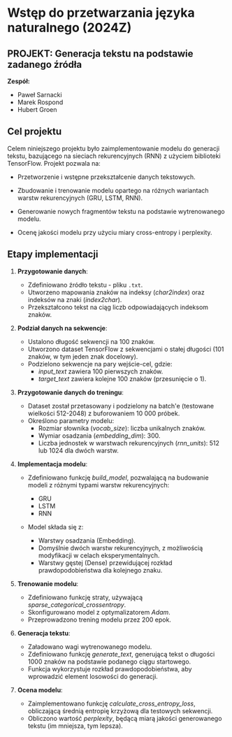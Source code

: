 # Wstęp do przetwarzania języka naturalnego (2024Z)

## PROJEKT: Generacja tekstu na podstawie zadanego źródła

**Zespół:**

*   Paweł Sarnacki
*   Marek Rospond
*   Hubert Groen



## Cel projektu
Celem niniejszego projektu było zaimplementowanie modelu do generacji tekstu, bazującego na sieciach rekurencyjnych (RNN) z użyciem biblioteki TensorFlow. Projekt pozwala na:

- Przetworzenie i wstępne przekształcenie danych tekstowych.

- Zbudowanie i trenowanie modelu opartego na różnych wariantach warstw rekurencyjnych (GRU, LSTM, RNN).

- Generowanie nowych fragmentów tekstu na podstawie wytrenowanego modelu.

- Ocenę jakości modelu przy użyciu miary cross-entropy i perplexity.

## Etapy implementacji
1. **Przygotowanie danych**:
   - Zdefiniowano źródło tekstu - pliku `.txt`.
   - Utworzeno mapowania znaków na indeksy (_char2index_) oraz indeksów na znaki (_index2char_).
   - Przekształcono tekst na ciąg liczb odpowiadających indeksom znaków.

2. **Podział danych na sekwencje**:
   - Ustalono długość sekwencji na 100 znaków.
   - Utworzono dataset TensorFlow z sekwencjami o stałej długości (101 znaków, w tym jeden znak docelowy).
   - Podzielono sekwencje na pary wejście-cel, gdzie:
      - _input_text_ zawiera 100 pierwszych znaków.
      - _target_text_ zawiera kolejne 100 znaków (przesunięcie o 1).

3. **Przygotowanie danych do treningu**:
   - Dataset został przetasowany i podzielony na batch'e (testowane wielkości 512-2048) z buforowaniem 10 000 próbek.
   - Określono parametry modelu:
      - Rozmiar słownika (_vocab_size_): liczba unikalnych znaków.
      - Wymiar osadzania (_embedding_dim_): 300.
      - Liczba jednostek w warstwach rekurencyjnych (_rnn_units_): 512 lub 1024 dla dwóch warstw.

4. **Implementacja modelu**:
   -   Zdefiniowano funkcję _build_model_, pozwalającą na budowanie modeli z różnymi typami warstw rekurencyjnych:
         - GRU
         - LSTM
         - RNN

   - Model składa się z:
      - Warstwy osadzania (Embedding).
      - Domyślnie dwóch warstw rekurencyjnych, z możliwością modyfikacji w celach eksperymentalnych.
      - Warstwy gęstej (Dense) przewidującej rozkład prawdopodobieństwa dla kolejnego znaku.

5. **Trenowanie modelu**:
   - Zdefiniowano funkcję straty, używającą _sparse_categorical_crossentropy_.
   - Skonfigurowano model z optymalizatorem _Adam_.
   - Przeprowadzono trening modelu przez 200 epok.

6. **Generacja tekstu**:
   - Załadowano wagi wytrenowanego modelu.
   - Zdefiniowano funkcję _generate_text_, generującą tekst o długości 1000 znaków na podstawie podanego ciągu startowego.
   - Funkcja wykorzystuje rozkład prawdopodobieństwa, aby wprowadzić element losowości do generacji.

7. **Ocena modelu**:
   - Zaimplementowano funkcję _calculate_cross_entropy_loss_, obliczającą średnią entropię krzyżową dla testowych sekwencji.
   - Obliczono wartość _perplexity_, będącą miarą jakości generowanego tekstu (im mniejsza, tym lepsza).
